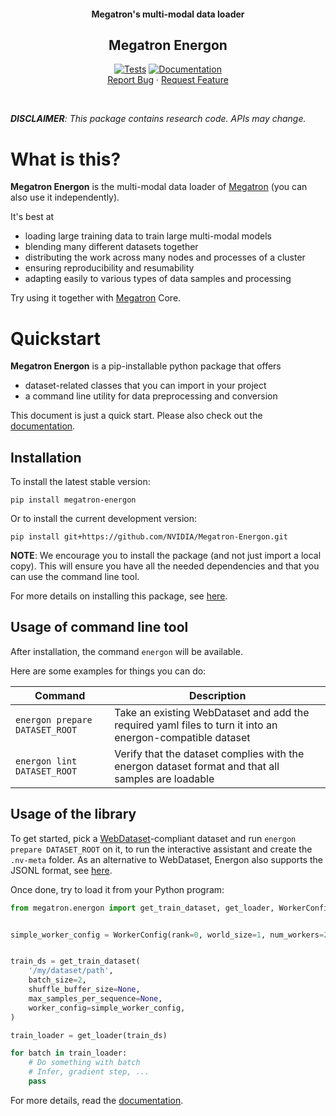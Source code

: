 <!--- Copyright (c) 2025, NVIDIA CORPORATION.
SPDX-License-Identifier: BSD-3-Clause -->
<a name="top"></a>

<div align="center">
  <h4 align="center">Megatron's multi-modal data loader</h4>
  <h2 align="center">Megatron Energon</h2>
  <p align="center">
    <a href="https://github.com/NVIDIA/Megatron-Energon/actions/workflows/tests.yml"><img src="https://github.com/NVIDIA/Megatron-Energon/actions/workflows/tests.yml/badge.svg" alt="Tests"></a> <a href="https://nvidia.github.io/Megatron-Energon/"><img src="https://github.com/NVIDIA/Megatron-Energon/actions/workflows/documentation.yml/badge.svg" alt="Documentation"></a>
    <br />
    <a href="https://github.com/NVIDIA/Megatron-Energon/issues">Report Bug</a>
    ·
    <a href="https://github.com/NVIDIA/Megatron-Energon/issues">Request Feature</a>
  </p>
</div>

<br />

 _**DISCLAIMER**: This package contains research code. APIs may change._

# What is this?

**Megatron Energon** is the multi-modal data loader of [Megatron](https://github.com/NVIDIA/Megatron-LM) (you can also use it independently).

It's best at

- loading large training data to train large multi-modal models
- blending many different datasets together
- distributing the work across many nodes and processes of a cluster
- ensuring reproducibility and resumability
- adapting easily to various types of data samples and processing

Try using it together with [Megatron](https://github.com/NVIDIA/Megatron-LM) Core.

# Quickstart
**Megatron Energon** is a pip-installable python package that offers
- dataset-related classes that you can import in your project
- a command line utility for data preprocessing and conversion

This document is just a quick start. Please also check out the [documentation](https://nvidia.github.io/Megatron-Energon/).

## Installation

To install the latest stable version:
```shell
pip install megatron-energon
```

Or to install the current development version:
```shell
pip install git+https://github.com/NVIDIA/Megatron-Energon.git
```

**NOTE**: We encourage you to install the package (and not just import a local copy). This will ensure you have all the needed dependencies and that you can use the command line tool.

For more details on installing this package, see [here](https://nvidia.github.io/Megatron-Energon/intro/installation.html).

## Usage of command line tool

After installation, the command `energon` will be available.

Here are some examples for things you can do:

| Command | Description  |
|---|---|
| `energon prepare DATASET_ROOT` | Take an existing WebDataset and add the required yaml files to turn it into an energon-compatible dataset |
| `energon lint DATASET_ROOT` | Verify that the dataset complies with the energon dataset format and that all samples are loadable |


## Usage of the library

To get started, pick a [WebDataset](https://github.com/webdataset/webdataset)-compliant dataset and run `energon prepare DATASET_ROOT` on it, to run the interactive assistant and create the `.nv-meta` folder. As an alternative to WebDataset, Energon also supports the JSONL format, see [here](https://nvidia.github.io/Megatron-Energon/basic/data_prep.html).

Once done, try to load it from your Python program:

```python
from megatron.energon import get_train_dataset, get_loader, WorkerConfig


simple_worker_config = WorkerConfig(rank=0, world_size=1, num_workers=2)


train_ds = get_train_dataset(
    '/my/dataset/path',
    batch_size=2,
    shuffle_buffer_size=None,
    max_samples_per_sequence=None,
    worker_config=simple_worker_config,
)

train_loader = get_loader(train_ds)

for batch in train_loader:
    # Do something with batch
    # Infer, gradient step, ...
    pass
```

For more details, read the [documentation](https://nvidia.github.io/Megatron-Energon/).
